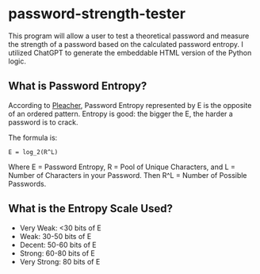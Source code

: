 # password-strength-tester
This program will allow a user to test a theoretical password and measure the strength of a password based on the calculated password entropy. I utilized ChatGPT to generate the embeddable HTML version of the Python logic.


## What is Password Entropy?
According to [Pleacher](https://www.pleacher.com/mp/mlessons/algebra/entropy.html), Password Entropy represented by E is the opposite of an ordered pattern. Entropy is good: the bigger the E, the harder a password is to crack.

The formula is:

`E = log_2(R^L)`

Where E = Password Entropy, R = Pool of Unique Characters, and L = Number of Characters in your Password. Then R^L = Number of Possible Passwords. 

## What is the Entropy Scale Used?
 - Very Weak: <30 bits of E
 - Weak: 30-50 bits of E
 - Decent: 50-60 bits of E
 - Strong: 60-80 bits of E
 - Very Strong: 80 bits of E
 
